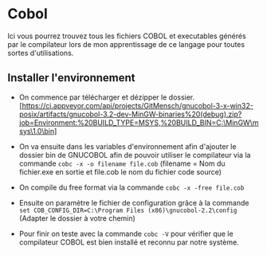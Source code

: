 # Cobol

Ici vous pourrez trouvez tous les fichiers COBOL et executables générés par le compilateur lors de mon apprentissage de ce langage pour toutes sortes d'utilisations.

## Installer l'environnement

- On commence par télécharger et dézipper le dossier. [https://ci.appveyor.com/api/projects/GitMensch/gnucobol-3-x-win32-posix/artifacts/gnucobol-3.2-dev-MinGW-binaries%20(debug).zip?job=Environment:%20BUILD_TYPE=MSYS,%20BUILD_BIN=C:\MinGW\msys\1.0\bin]

- On va ensuite dans les variables d'environnement afin d'ajouter le dossier bin de GNUCOBOL afin de pouvoir utiliser le compilateur via la commande `cobc -x -o filename file.cob` (filename = Nom du fichier.exe en sortie et file.cob le nom du fichier code source) 

- On compile du free format via la commande `cobc -x -free file.cob`

- Ensuite on paramètre le fichier de configuration grâce à la commande `set COB_CONFIG_DIR=C:\Program Files (x86)\gnucobol-2.2\config` (Adapter le dossier à votre chemin)

- Pour finir on teste avec la commande `cobc -V` pour vérifier que le compilateur COBOL est bien installé et reconnu par notre système.
